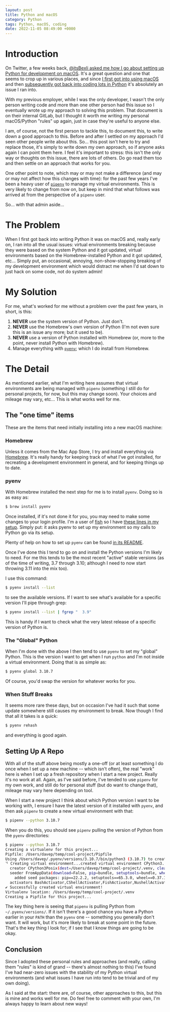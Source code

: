 ```yaml
---
layout: post
title: Python and macOS
category: Python
tags: Python, macOS, coding
date: 2022-11-05 08:49:00 +0000
---
```


# Introduction

On Twitter, a few weeks back, [@itsBexli asked me how I go about setting up
Python for development on
macOS](https://twitter.com/itsBexli/status/1577332548933500928). It's a
great question and one that seems to crop up in various places, and since [I
first got into using
macOS](/2015/06/27/my-first-couple-of-weeks-with-an-imac.html) and then
[subsequently got back into coding lots in
Python](/2017/12/12/on_to_something_new.html) it's absolutely an issue I ran
into.

With my previous employer, while I was the only developer, I wasn't the only
person writing code and more than one other person had this issue so I
eventually wrote up my approach to solving this problem. That document is on
their internal GitLab, but I thought it worth me writing my personal
macOS/Python "rules" up again, just in case they're useful to anyone else.

I am, of course, not the first person to tackle this, to document this, to
write down a good approach to this. Before and after I settled on my
approach I'd seen other people write about this. So... this post isn't here
to try and replace those, it's simply to write down my own approach, so if
anyone asks again I can point them here. I feel it's important to stress:
this isn't the only way or thoughts on this issue, there are lots of others.
Do go read them too and then settle on an approach that works for you.

One other point to note, which may or may not make a difference (and may or
may not affect how this changes with time): for the past few years I've been
a heavy user of [`pipenv`](https://pipenv.pypa.io/en/latest/) to manage my
virtual environments. This is very likely to change from now on, but keep in
mind that what follows was arrived at from the perspective of a `pipenv`
user.

So... with that admin aside...

# The Problem

When I first got back into writing Python it was on macOS and, really early
on, I ran into all the usual issues: virtual environments breaking because
they were based on the system Python and it got updated, virtual
environments based on the Homebrew-installed Python and it got updated,
etc... Simply put, an occasional, annoying, non-show-stopping breaking of my
development environment which would distract me when I'd sat down to just
hack on some code, not do system admin!

# My Solution

For me, what's worked for me without a problem over the past few years, in
short, is this:

1. **NEVER** use the system version of Python. Just don't.
2. **NEVER** use the Homebrew's own version of Python (I'm not even sure
   this is an issue any more; but it used to be).
3. **NEVER** use a version of Python installed with Homebrew (or, more to
   the point, never install Python with Homebrew).
4. Manage everything with [`pyenv`](https://github.com/pyenv/); which I do
   install from Homebrew.

# The Detail

As mentioned earlier, what I'm writing here assumes that virtual
environments are being managed with `pipenv` (something I still do for
personal projects, for now, but this may change soon). Your choices and
mileage may vary, etc... This is what works well for me.

## The "one time" items

These are the items that need initially installing into a new macOS machine:

### Homebrew

Unless it comes from the Mac App Store, I try and install everything via
[Homebrew](https://brew.sh/). It's really handy for keeping track of what
I've got installed, for recreating a development environment in general, and
for keeping things up to date.

### pyenv

With Homebrew installed the next step for me is to install `pyenv`. Doing so
is as easy as:

```sh
$ brew install pyenv
```

Once installed, if it's not done it for you, you may need to make some
changes to your login profile. I'm a user of [fish](https://fishshell.com)
so I have [these lines in my
setup](https://github.com/davep/fish/blob/efc77fd20c4bd2f36eb628730787924b6a56fcfd/conf.d/python.fish#L21-L25).
Simply put: it asks pyenv to set up my environment so my calls to Python go
via its setup.

Plenty of help on how to set up `pyenv` can be found [in its
README](https://github.com/pyenv/pyenv#installation).

Once I've done this I tend to go on and install the Python versions I'm
likely to need. For me this tends to be the most recent "active" stable
versions (as of the time of writing, 3.7 through 3.10; although I need to
now start throwing 3.11 into the mix too).

I use this command:

```sh
$ pyenv install --list
```

to see the available versions. If I want to see what's available for a
specific version I'll pipe through grep:

```sh
$ pyenv install --list | fgrep "  3.9"
```

This is handy if I want to check what the very latest release of a specific
version of Python is.

### The "Global" Python

When I'm done with the above I then tend to use `pyenv` to set my "global"
Python. This is the version I want to get when I run `python` and I'm not
inside a virtual environment. Doing that is as simple as:

```sh
$ pyenv global 3.10.7
```

Of course, you'd swap the version for whatever works for you.

### When Stuff Breaks

It seems more rare these days, but on occasion I've had it such that some
update somewhere still causes my environment to break. Now though I find
that all it takes is a quick:

```sh
$ pyenv rehash
```

and everything is good again.

## Setting Up A Repo

With all of the stuff above being mostly a one-off (or at least something I
do once when I set up a new machine -- which isn't often), the real "work"
here is when I set up a fresh repository when I start a new project. Really
it's no work at all. Again, as I've said before, I've tended to use `pipenv`
for my own work, and still do for personal stuff (but do want to change
that), mileage may vary here depending on tool.

When I start a new project I think about which Python version I want to be
working with, I ensure I have the latest version of it installed with
`pyenv`, and then ask `pipenv` to create a new virtual environment with
that:

```sh
$ pipenv --python 3.10.7
```

When you do this, you should see `pipenv` pulling the version of Python from
the `pyenv` directories:

```sh
$ pipenv --python 3.10.7
Creating a virtualenv for this project...
Pipfile: /Users/davep/temp/cool-project/Pipfile
Using /Users/davep/.pyenv/versions/3.10.7/bin/python3 (3.10.7) to create virtualenv...
⠙ Creating virtual environment...created virtual environment CPython3.10.7.final.0-64 in 795ms
  creator CPython3Posix(dest=/Users/davep/temp/cool-project/.venv, clear=False, no_vcs_ignore=False, global=False)
  seeder FromAppData(download=False, pip=bundle, setuptools=bundle, wheel=bundle, via=copy, app_data_dir=/Users/davep/Library/Application Support/virtualenv)
    added seed packages: pip==22.2.2, setuptools==65.3.0, wheel==0.37.1
  activators BashActivator,CShellActivator,FishActivator,NushellActivator,PowerShellActivator,PythonActivator
✔ Successfully created virtual environment!
Virtualenv location: /Users/davep/temp/cool-project/.venv
Creating a Pipfile for this project...
```

The key thing here is seeing that `pipenv` is pulling Python from
`~/.pyenv/versions/`. If it isn't there's a good chance you have a Python
earlier in your `PATH` than the `pyenv` one -- something you generally don't
want. It will work, but it's more likely to break at some point in the
future. That's the key thing I look for; if I see that I know things are
going to be okay.

## Conclusion

Since I adopted these personal rules and approaches (and really, calling
them "rules" is kind of grand -- there's almost nothing to this) I've found
I've had near-zero issues with the stability of my Python virtual
environments (and what issues I have run into tend to be trivial and of my
own doing).

As I said at the start: there are, of course, other approaches to this, but
this is mine and works well for me. Do feel free to comment with your own,
I'm always happy to learn about new ways!

[//]: # (2022-11-05-python-and-macos.md ends here)
